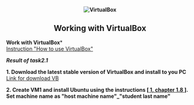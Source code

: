 <h4 align="center">
  <img alt="VirtualBox" src="https://assets-a1.kompasiana.com/statics/crawl/552b378e6ea834e71c8b4567.jpeg">
</h4>
<h2 align="center"> Working with VirtualBox </h2>

**Work with VirtualBox*** <br>
<a href="https://www.virtualbox.org/manual/ch01.html"> Instruction "How to use VirtualBox"  </a> <br>

***Result of task2.1*** <br>

**1. Download the latest stable version of VirtualBox and install to you PC** <br>
<a href="https://www.virtualbox.org/wiki/Downloads"> Link for download VB </a> <br>

**2. Create VM1 and install Ubuntu using the instructions [<a href="https://www.virtualbox.org/manual/"> 1, chapter 1.8 </a>]. Set machine name as "host machine name"_"student last name"** <br>

<img alt="" src="https://github.com/zinchenko-ihor/DevOps_online_Kyiv_2021Q4/blob/master/m2/task2.1/IMG/Screenshot_1.png"> <br>

